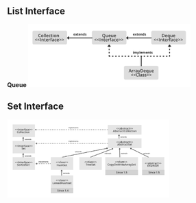 ## **List Interface**
**Queue**
<img src="./images/QinJava.png" width="75%" height="40%">

## **Set Interface**
<img src="./images/SetinJava.png" width="75%" height="40%">
